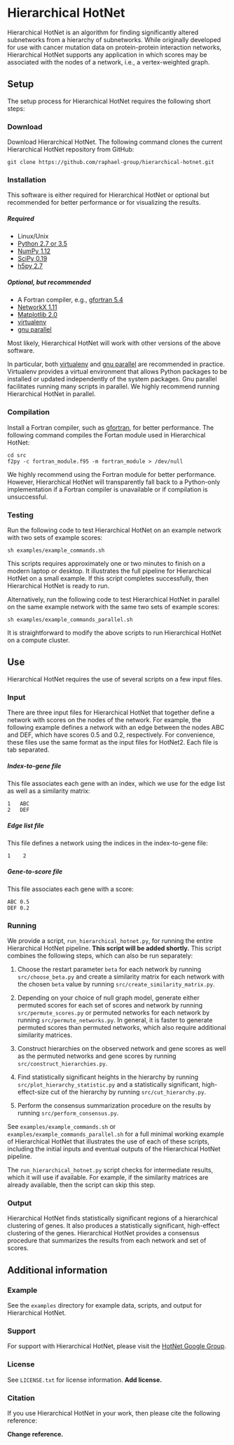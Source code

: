 Hierarchical HotNet
=======================

Hierarchical HotNet is an algorithm for finding significantly altered subnetworks from a hierarchy of subnetworks.  While originally developed for use with cancer mutation data on protein-protein interaction networks, Hierarchical HotNet supports any application in which scores may be associated with the nodes of a network, i.e., a vertex-weighted graph.

Setup
------------------------
The setup process for Hierarchical HotNet requires the following short steps:

### Download
Download Hierarchical HotNet.  The following command clones the current Hierarchical HotNet repository from GitHub:

    git clone https://github.com/raphael-group/hierarchical-hotnet.git

### Installation
This software is either required for Hierarchical HotNet or optional but recommended for better performance or for visualizing the results.

##### Required
* Linux/Unix
* [Python 2.7 or 3.5](http://python.org/)
* [NumPy 1.12](http://www.numpy.org/)
* [SciPy 0.19](http://www.scipy.org/)
* [h5py 2.7](http://www.h5py.org/)

##### Optional, but recommended
* A Fortran compiler, e.g., [gfortran 5.4](https://gcc.gnu.org/wiki/GFortran)
* [NetworkX 1.11](http://networkx.github.io/)
* [Matplotlib 2.0](http://matplotlib.org/)
* [virtualenv](https://virtualenv.pypa.io/en/stable/)
* [gnu parallel](https://www.gnu.org/software/parallel/)

Most likely, Hierarchical HotNet will work with other versions of the above software.

In particular, both [virtualenv](https://virtualenv.pypa.io/en/stable/) and [gnu parallel](https://www.gnu.org/software/parallel/) are recommended in practice.  Virtualenv provides a virtual environment that allows Python packages to be installed or updated independently of the system packages.  Gnu parallel facilitates running many scripts in parallel.  We highly recommend running Hierarchical HotNet in parallel.

### Compilation
Install a Fortran compiler, such as [gfortran](https://gcc.gnu.org/wiki/GFortran), for better performance.  The following command compiles the Fortan module used in Hierarchical HotNet:

    cd src
    f2py -c fortran_module.f95 -m fortran_module > /dev/null

We highly recommend using the Fortran module for better performance.  However, Hierarchical HotNet will transparently fall back to a Python-only implementation if a Fortran compiler is unavailable or if compilation is unsuccessful.

### Testing
Run the following code to test Hierarchical HotNet on an example network with two sets of example scores:

    sh examples/example_commands.sh

This scripts requires approximately one or two minutes to finish on a modern laptop or desktop.  It illustrates the full pipeline for Hierarchical HotNet on a small example.  If this script completes successfully, then Hierarchical HotNet is ready to run.

Alternatively, run the following code to test Hierarchical HotNet in parallel on the same example network with the same two sets of example scores:

    sh examples/example_commands_parallel.sh

It is straightforward to modify the above scripts to run Hierarchical HotNet on a compute cluster.

Use
----------------
Hierarchical HotNet requires the use of several scripts on a few input files.

### Input
There are three input files for Hierarchical HotNet that together define a network with scores on the nodes of the network.  For example, the following example defines a network with an edge between the nodes ABC and DEF, which have scores 0.5 and 0.2, respectively.  For convenience, these files use the same format as the input files for HotNet2.  Each file is tab separated.

##### Index-to-gene file
This file associates each gene with an index, which we use for the edge list as well as a similarity matrix:

    1   ABC
    2   DEF

##### Edge list file
This file defines a network using the indices in the index-to-gene file:

    1    2

##### Gene-to-score file
This file associates each gene with a score:

    ABC 0.5
    DEF 0.2

### Running
We provide a script, `run_hierarchical_hotnet.py`, for running the entire Hierarchical HotNet pipeline.  **This script will be added shortly.**  This script combines the following steps, which can also be run separately:

1. Choose the restart parameter `beta` for each network by running `src/choose_beta.py` and create a similarity matrix for each network with the chosen `beta` value by running `src/create_similarity_matrix.py`.

2. Depending on your choice of null graph model, generate either permuted scores for each set of scores and network by running `src/permute_scores.py` or permuted networks for each network by running `src/permute_networks.py`.  In general, it is faster to generate permuted scores than permuted networks, which also require additional similarity matrices.

3. Construct hierarchies on the observed network and gene scores as well as the permuted networks and gene scores by running `src/construct_hierarchies.py`.

4. Find statistically significant heights in the hierarchy by running `src/plot_hierarchy_statistic.py` and a statistically significant, high-effect-size cut of the hierarchy by running `src/cut_hierarchy.py`.

5. Perform the consensus summarization procedure on the results by running `src/perform_consensus.py`.

See `examples/example_commands.sh` or `examples/example_commands_parallel.sh` for a full minimal working example of Hierarchical HotNet that illustrates the use of each of these scripts, including the initial inputs and eventual outputs of the Hierarchical HotNet pipeline.

The `run_hierarchical_hotnet.py` script checks for intermediate results, which it will use if available.  For example, if the similarity matrices are already available, then the script can skip this step.

### Output
Hierarchical HotNet finds statistically significant regions of a hierarchical clustering of genes.  It also produces a statistically significant, high-effect clustering of the genes.  Hierarchical HotNet provides a consensus procedure that summarizes the results from each network and set of scores.

Additional information
----------------

### Example
See the `examples` directory for example data, scripts, and output for Hierarchical HotNet.

### Support
For support with Hierarchical HotNet, please visit the [HotNet Google Group](https://groups.google.com/forum/#!forum/hotnet-users).

### License
See `LICENSE.txt` for license information.  **Add license.**

### Citation
If you use Hierarchical HotNet in your work, then please cite the following reference:

**Change reference.**
